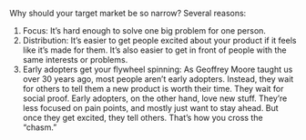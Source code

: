
Why should your target market be so narrow? Several reasons:

1. Focus: It’s hard enough to solve one big problem for one person.
2. Distribution: It’s easier to get people excited about your product if it feels like it’s made for them. It’s also easier to get in front of people with the same interests or problems.
3. Early adopters get your flywheel spinning: As Geoffrey Moore taught us over 30 years ago, most people aren’t early adopters. Instead, they wait for others to tell them a new product is worth their time. They wait for social proof. Early adopters, on the other hand, love new stuff. They’re less focused on pain points, and mostly just want to stay ahead. But once they get excited, they tell others. That’s how you cross the “chasm.”




